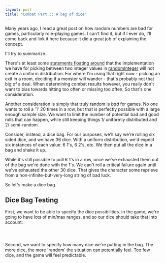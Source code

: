```yaml
---
layout: post
title: "Combat Part 3: A bag of dice"
---
```


Many years ago, I read a great post on how random numbers are bad for games, particularly role-playing games. I can't find it, but if I ever do, I'll come back and link it here because it did a great job of explaining the concept.

I'll try to summarize.

There's at least some [statements floating around](https://github.com/ckknight/random-js) that the implementation we have for picking between two integer values in [randomInteger]() will not create a uniform distribution. For where I'm using that right now - picking an exit in a room, deciding if a monster will wander - that's probably not that big of a deal. When determining combat results however, you really don't want to bias towards hitting too often or missing too often. So that's one consideration.

Another consideration is simply that truly random is *bad* for games. No one wants to roll a '1' 20 times in a row, but that is perfectly possible with a large enough sample size. We want to limit the number of potential bad and good rolls that can happen, while still keeping things 1/ uniformly distributed and 2/ semi-random.

Consider, instead, a dice bag. For our purposes, we'll say we're rolling six sided dice, and we have 36 dice. With a uniform distribution, we'd expect six instances of each value: 6 1's, 6 2's, etc. We then put all the dice in a bag and shake it up.

While it's still possible to pull 6 1's in a row, once we've exhausted them out of the bag we're done with the 1's. We can't roll a critical failure again until we've exhausted the other 30 dice. That gives the character some reprieve from a non-infinite-but-very-long string of bad luck.

So let's make a dice bag.

## Dice Bag Testing

First, we want to be able to specify the dice possibilities. In the game, we're going to have lots of min/max ranges, and so our dice should take that into account:

```



```

Second, we want to specify how many dice we're putting in the bag. The more dice, the more 'random' the situation can potentially feel. Too few dice, and the game will feel predictable.

